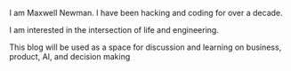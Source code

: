 I am Maxwell Newman. I have been hacking and coding for over a decade. 

I am interested in the intersection of life and engineering.

This blog will be used as a space for discussion and learning on business, product, AI, and decision making
